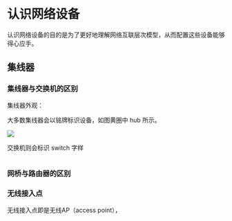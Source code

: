 # 认识网络设备

认识网络设备的目的是为了更好地理解网络互联层次模型，从而配置这些设备能够得心应手。

## 集线器

### 集线器与交换机的区别

集线器外观：

大多数集线器会以铭牌标识设备，如图黄圈中 hub 所示。

![](https://i.postimg.cc/xT6yJBT6/Snipaste-2019-07-24-20-35-15.png)

交换机则会标识 switch 字样

![]()

### 网桥与路由器的区别



### 无线接入点

无线接入点即是无线AP（access point），

![]()
